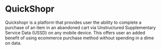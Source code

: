 # QuickShopr

Quickshopr is a platform that provides user the ability to complete a purchase of an item in an abandoned cart via Unstructured Supplementary Service Data (USSD) on any  mobile device. This offers user an added benefit of using ecommerce purchase method without spending in a dime on data. 
